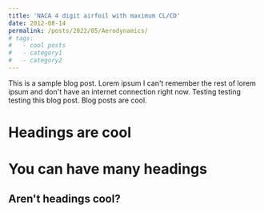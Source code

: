 ```yaml
---
title: 'NACA 4 digit airfoil with maximum CL/CD'
date: 2012-08-14
permalink: /posts/2022/05/Aerodynamics/
# tags:
#   - cool posts
#   - category1
#   - category2
---
```


This is a sample blog post. Lorem ipsum I can't remember the rest of lorem ipsum and don't have an internet connection right now. Testing testing testing this blog post. Blog posts are cool.

Headings are cool
======

You can have many headings
======

Aren't headings cool?
------